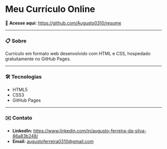 # Meu Currículo Online

🔗 **Acesse aqui:** https://github.com/Augusto0310/resume

---

### 📋 Sobre
Currículo em formato web desenvolvido com HTML e CSS, hospedado gratuitamente no GitHub Pages.

---

### 🛠 Tecnologias
- HTML5
- CSS3
- GitHub Pages

---

### ✉️ Contato
- **LinkedIn:** https://www.linkedin.com/in/augusto-ferreira-da-silva-86a83b248/
- **Email:** augustoferreira0310@gmail.com
